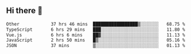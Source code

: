 ## Hi there 👋

<!--START_SECTION:waka-->

```txt
Other            37 hrs 46 mins  █████████████████▒░░░░░░░   68.75 %
TypeScript       6 hrs 29 mins   ███░░░░░░░░░░░░░░░░░░░░░░   11.80 %
Vue.js           6 hrs 6 mins    ██▓░░░░░░░░░░░░░░░░░░░░░░   11.13 %
JavaScript       2 hrs 50 mins   █▒░░░░░░░░░░░░░░░░░░░░░░░   05.16 %
JSON             37 mins         ▒░░░░░░░░░░░░░░░░░░░░░░░░   01.13 %
```

<!--END_SECTION:waka-->
